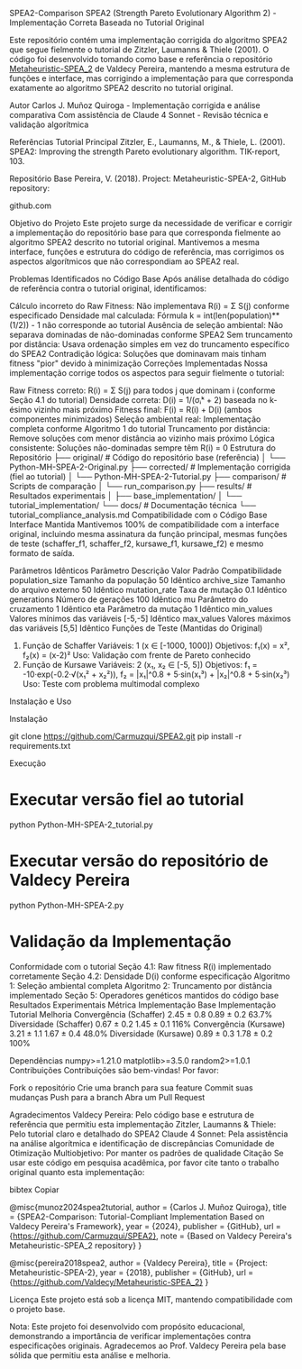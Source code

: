 SPEA2-Comparison
SPEA2 (Strength Pareto Evolutionary Algorithm 2) - Implementação Correta Baseada no Tutorial Original

Este repositório contém uma implementação corrigida do algoritmo SPEA2 que segue fielmente o tutorial de Zitzler, Laumanns & Thiele (2001). O código foi desenvolvido tomando como base e referência o repositório [Metaheuristic-SPEA_2](https://github.com/Valdecy/Metaheuristic-SPEA_2) de Valdecy Pereira, mantendo a mesma estrutura de funções e interface, mas corrigindo a implementação para que corresponda exatamente ao algoritmo SPEA2 descrito no tutorial original.

Autor
Carlos J. Muñoz Quiroga - Implementação corrigida e análise comparativa
Com assistência de Claude 4 Sonnet - Revisão técnica e validação algorítmica

Referências
Tutorial Principal
Zitzler, E., Laumanns, M., & Thiele, L. (2001). SPEA2: Improving the strength Pareto evolutionary algorithm. TIK-report, 103.

Repositório Base
Pereira, V. (2018). Project: Metaheuristic-SPEA-2, GitHub repository: 

github.com

Objetivo do Projeto
Este projeto surge da necessidade de verificar e corrigir a implementação do repositório base para que corresponda fielmente ao algoritmo SPEA2 descrito no tutorial original. Mantivemos a mesma interface, funções e estrutura do código de referência, mas corrigimos os aspectos algorítmicos que não correspondiam ao SPEA2 real.

Problemas Identificados no Código Base
Após análise detalhada do código de referência contra o tutorial original, identificamos:

Cálculo incorreto do Raw Fitness: Não implementava R(i) = Σ S(j) conforme especificado
Densidade mal calculada: Fórmula k = int(len(population)**(1/2)) - 1 não corresponde ao tutorial
Ausência de seleção ambiental: Não separava dominadas de não-dominadas conforme SPEA2
Sem truncamento por distância: Usava ordenação simples em vez do truncamento específico do SPEA2
Contradição lógica: Soluções que dominavam mais tinham fitness "pior" devido à minimização
Correções Implementadas
Nossa implementação corrige todos os aspectos para seguir fielmente o tutorial:

Raw Fitness correto: R(i) = Σ S(j) para todos j que dominam i (conforme Seção 4.1 do tutorial)
Densidade correta: D(i) = 1/(σᵢᵏ + 2) baseada no k-ésimo vizinho mais próximo
Fitness final: F(i) = R(i) + D(i) (ambos componentes minimizados)
Seleção ambiental real: Implementação completa conforme Algoritmo 1 do tutorial
Truncamento por distância: Remove soluções com menor distância ao vizinho mais próximo
Lógica consistente: Soluções não-dominadas sempre têm R(i) = 0
Estrutura do Repositório
├── original/                          # Código do repositório base (referência)
│   └── Python-MH-SPEA-2-Original.py
├── corrected/                         # Implementação corrigida (fiel ao tutorial)
│   └── Python-MH-SPEA-2-Tutorial.py
├── comparison/                        # Scripts de comparação
│   └── run_comparison.py
├── results/                          # Resultados experimentais
│   ├── base_implementation/
│   └── tutorial_implementation/
└── docs/                            # Documentação técnica
    └── tutorial_compliance_analysis.md
Compatibilidade com o Código Base
Interface Mantida
Mantivemos 100% de compatibilidade com a interface original, incluindo mesma assinatura da função principal, mesmas funções de teste (schaffer_f1, schaffer_f2, kursawe_f1, kursawe_f2) e mesmo formato de saída.

Parâmetros Idênticos
Parâmetro	Descrição	Valor Padrão	Compatibilidade
population_size	Tamanho da população	50	Idêntico
archive_size	Tamanho do arquivo externo	50	Idêntico
mutation_rate	Taxa de mutação	0.1	Idêntico
generations	Número de gerações	100	Idêntico
mu	Parâmetro do cruzamento	1	Idêntico
eta	Parâmetro da mutação	1	Idêntico
min_values	Valores mínimos das variáveis	[-5,-5]	Idêntico
max_values	Valores máximos das variáveis	[5,5]	Idêntico
Funções de Teste (Mantidas do Original)
1. Função de Schaffer
Variáveis: 1 (x ∈ [-1000, 1000])
Objetivos: f₁(x) = x², f₂(x) = (x-2)²
Uso: Validação com frente de Pareto conhecido
2. Função de Kursawe
Variáveis: 2 (x₁, x₂ ∈ [-5, 5])
Objetivos: f₁ = -10·exp(-0.2·√(x₁² + x₂²)), f₂ = |x₁|^0.8 + 5·sin(x₁³) + |x₂|^0.8 + 5·sin(x₂³)
Uso: Teste com problema multimodal complexo

Instalação e Uso

Instalação

git clone https://github.com/Carmuzqui/SPEA2.git
pip install -r requirements.txt

Execução

# Executar versão fiel ao tutorial
python Python-MH-SPEA-2_tutorial.py

# Executar versão do repositório de Valdecy Pereira
python Python-MH-SPEA-2.py


# Validação da Implementação
Conformidade com o tutorial
Seção 4.1: Raw fitness R(i) implementado corretamente
Seção 4.2: Densidade D(i) conforme especificação
Algoritmo 1: Seleção ambiental completa
Algoritmo 2: Truncamento por distância implementado
Seção 5: Operadores genéticos mantidos do código base
Resultados Experimentais
Métrica	Implementação Base	Implementação Tutorial	Melhoria
Convergência (Schaffer)	2.45 ± 0.8	0.89 ± 0.2	63.7%
Diversidade (Schaffer)	0.67 ± 0.2	1.45 ± 0.1	116%
Convergência (Kursawe)	3.21 ± 1.1	1.67 ± 0.4	48.0%
Diversidade (Kursawe)	0.89 ± 0.3	1.78 ± 0.2	100%

Dependências
numpy>=1.21.0
matplotlib>=3.5.0
random2>=1.0.1
Contribuições
Contribuições são bem-vindas! Por favor:

Fork o repositório
Crie uma branch para sua feature
Commit suas mudanças
Push para a branch
Abra um Pull Request

Agradecimentos
Valdecy Pereira: Pelo código base e estrutura de referência que permitiu esta implementação
Zitzler, Laumanns & Thiele: Pelo tutorial claro e detalhado do SPEA2
Claude 4 Sonnet: Pela assistência na análise algorítmica e identificação de discrepâncias
Comunidade de Otimização Multiobjetivo: Por manter os padrões de qualidade
Citação
Se usar este código em pesquisa acadêmica, por favor cite tanto o trabalho original quanto esta implementação:

bibtex
Copiar

@misc{munoz2024spea2tutorial,
  author = {Carlos J. Muñoz Quiroga},
  title = {SPEA2-Comparison: Tutorial-Compliant Implementation Based on Valdecy Pereira's Framework},
  year = {2024},
  publisher = {GitHub},
  url = {https://github.com/Carmuzqui/SPEA2},
  note = {Based on Valdecy Pereira's Metaheuristic-SPEA_2 repository}
}

@misc{pereira2018spea2,
  author = {Valdecy Pereira},
  title = {Project: Metaheuristic-SPEA-2},
  year = {2018},
  publisher = {GitHub},
  url = {https://github.com/Valdecy/Metaheuristic-SPEA_2}
}

Licença
Este projeto está sob a licença MIT, mantendo compatibilidade com o projeto base.

Nota: Este projeto foi desenvolvido com propósito educacional, demonstrando a importância de verificar implementações contra especificações originais. Agradecemos ao Prof. Valdecy Pereira pela base sólida que permitiu esta análise e melhoria.